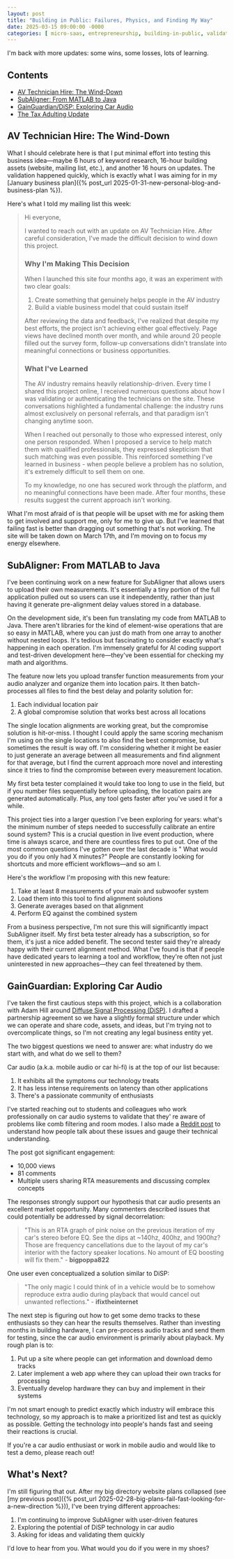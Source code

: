 ```yaml
---
layout: post
title: "Building in Public: Failures, Physics, and Finding My Way"
date: 2025-03-15 09:00:00 -0000
categories: [ micro-saas, entrepreneurship, building-in-public, validation, audio ]
---
```


I'm back with more updates: some wins, some losses, lots of learning.

## Contents

- [AV Technician Hire: The Wind-Down](#av-technician-hire-the-wind-down)
- [SubAligner: From MATLAB to Java](#subaligner-from-matlab-to-java)
- [GainGuardian/DiSP: Exploring Car Audio](#gainguardian-exploring-car-audio)
- [The Tax Adulting Update](#the-tax-adulting-update)

## AV Technician Hire: The Wind-Down

What I should celebrate here is that I put minimal effort into testing this business idea—maybe 6 hours of keyword
research, 16-hour building assets (website, mailing list, etc.), and another 16 hours on updates. The validation
happened quickly, which is exactly what I was aiming for in my [January business plan]({% post_url
2025-01-31-new-personal-blog-and-business-plan %}).

Here's what I told my mailing list this week:

> Hi everyone,
>
> I wanted to reach out with an update on AV Technician Hire. After careful consideration, I've made the difficult
> decision to wind down this project.
>
> ### Why I'm Making This Decision
>
> When I launched this site four months ago, it was an experiment with two clear goals:
> 1. Create something that genuinely helps people in the AV industry
> 2. Build a viable business model that could sustain itself
>
> After reviewing the data and feedback, I've realized that despite my best efforts, the project isn't achieving either
> goal effectively. Page views have declined month over month, and while around 20 people filled out the survey form,
> follow-up conversations didn't translate into meaningful connections or business opportunities.
>
> ### What I've Learned
>
> The AV industry remains heavily relationship-driven. Every time I shared this project online, I received numerous
> questions about how I was validating or authenticating the technicians on the site. These conversations highlighted a
> fundamental challenge: the industry runs almost exclusively on personal referrals, and that paradigm isn't changing
> anytime soon.
>
> When I reached out personally to those who expressed interest, only one person responded. When I proposed a service to
> help match them with qualified professionals, they expressed skepticism that such matching was even possible. This
> reinforced something I've learned in business - when people believe a problem has no solution, it's extremely difficult
> to sell them on one.
>
> To my knowledge, no one has secured work through the platform, and no meaningful connections have been made. After
> four months, these results suggest the current approach isn't working.

What I'm most afraid of is that people will be upset with me for asking them to get involved and support me, only for me
to give up. But I've learned that failing fast is better than dragging out something that's not working. The site will
be taken down on March 17th, and I'm moving on to focus my energy elsewhere.

## SubAligner: From MATLAB to Java

I've been continuing work on a new feature for SubAligner that allows users to upload their own measurements. It's
essentially a tiny portion of the full application pulled out so users can use it independently, rather than just having
it generate pre-alignment delay values stored in a database.

On the development side, it's been fun translating my code from MATLAB to Java. There aren't libraries for the kind of
element-wise operations that are so easy in MATLAB, where you can just do math from one array to another without nested
loops. It's tedious but fascinating to consider exactly what's happening in each operation. I'm immensely grateful for
AI coding support and test-driven development here—they've been essential for checking my math and algorithms.

The feature now lets you upload transfer function measurements from your audio analyzer and organize them into location
pairs. It then batch-processes all files to find the best delay and polarity solution for:

1. Each individual location pair
2. A global compromise solution that works best across all locations

The single location alignments are working great, but the compromise solution is hit-or-miss. I thought I could apply
the same scoring mechanism I'm using on the single locations to also find the best compromise, but sometimes the result
is way off. I'm considering whether it might be easier to just generate an average between all measurements and find
alignment for that average, but I find the current approach more novel and interesting since it tries to find the
compromise between every measurement location.

My first beta tester complained it would take too long to use in the field, but if you number files sequentially before
uploading, the location pairs are generated automatically. Plus, any tool gets faster after you've used it for a while.

This project ties into a larger question I've been exploring for years: what's the minimum number of steps needed to
successfully calibrate an entire sound system? This is a crucial question in live event production, where time is always
scarce, and there are countless fires to put out. One of the most common questions I've gotten over the last decade is "
What would you do if you only had X minutes?" People are constantly looking for shortcuts and more efficient
workflows—and so am I.

Here's the workflow I'm proposing with this new feature:

1. Take at least 8 measurements of your main and subwoofer system
2. Load them into this tool to find alignment solutions
3. Generate averages based on that alignment
4. Perform EQ against the combined system

From a business perspective, I'm not sure this will significantly impact SubAligner itself. My first beta tester already
has a subscription, so for them, it's just a nice added benefit. The second tester said they're already happy with their
current alignment method. What I've found is that if people have dedicated years to learning a tool and workflow,
they're often not just uninterested in new approaches—they can feel threatened by them.

## GainGuardian: Exploring Car Audio

I've taken the first cautious steps with this project, which is a collaboration with Adam Hill
around [Diffuse Signal Processing (DiSP)](https://adamjhill.com/2020/05/27/demo-diffuse-signal-processing-disp/). I
drafted a partnership agreement so we have a slightly formal structure under which we can operate and share code,
assets, and ideas, but I'm trying not to overcomplicate things, so I'm not creating any legal business entity yet.

The two biggest questions we need to answer are: what industry do we start with, and what do we sell to them?

Car audio (a.k.a. mobile audio or car hi-fi) is at the top of our list because:

1. It exhibits all the symptoms our technology treats
2. It has less intense requirements on latency than other applications
3. There's a passionate community of enthusiasts

I've started reaching out to students and colleagues who work professionally on car audio systems to validate that they'
re aware of problems like comb filtering and room modes. I also made
a [Reddit post](https://www.reddit.com/r/CarAV/comments/1j5s8of/whats_your_biggest_sound_quality_frustration/) to
understand how people talk about these issues and gauge their technical understanding.

The post got significant engagement:

- 10,000 views
- 81 comments
- Multiple users sharing RTA measurements and discussing complex concepts

The responses strongly support our hypothesis that car audio presents an excellent market opportunity. Many commenters
described issues that could potentially be addressed by signal decorrelation:

> "This is an RTA graph of pink noise on the previous iteration of my car's stereo before EQ. See the dips at ~140hz,
> 400hz, and 1900hz? Those are frequency cancellations due to the layout of my car's interior with the factory speaker
> locations. No amount of EQ boosting will fix them." - **bigpoppa822**

One user even conceptualized a solution similar to DiSP:

> "The only magic I could think of in a vehicle would be to somehow reproduce extra audio during playback that would
> cancel out unwanted reflections." - **ifixtheinternet**

The next step is figuring out how to get some demo tracks to these enthusiasts so they can hear the results themselves.
Rather than investing months in building hardware, I can pre-process audio tracks and send them for testing, since the
car audio environment is primarily about playback. My rough plan is to:

1. Put up a site where people can get information and download demo tracks
2. Later implement a web app where they can upload their own tracks for processing
3. Eventually develop hardware they can buy and implement in their systems

I'm not smart enough to predict exactly which industry will embrace this technology, so my approach is to make a
prioritized list and test as quickly as possible. Getting the technology into people's hands fast and seeing their
reactions is crucial.

If you're a car audio enthusiast or work in mobile audio and would like to test a demo, please reach out!

## What's Next?

I'm still figuring that out. After my big directory website plans collapsed (see [my previous post]({% post_url
2025-02-28-big-plans-fail-fast-looking-for-a-new-direction %})), I've been trying different approaches:

1. I'm continuing to improve SubAligner with user-driven features
2. Exploring the potential of DiSP technology in car audio
3. Asking for ideas and validating them quickly

I'd love to hear from you. What would you do if you were in my shoes?